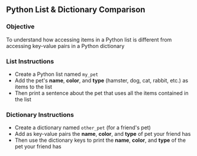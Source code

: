 ## Python List & Dictionary Comparison

### Objective

To understand how accessing items in a Python list is different from accessing key-value pairs in a Python dictionary

### List Instructions

- Create a Python list named `my_pet`
- Add the pet's **name**, **color**, and **type** (hamster, dog, cat, rabbit, etc.) as items to the list
- Then print a sentence about the pet that uses all the items contained in the list

### Dictionary Instructions

- Create a dictionary named `other_pet` (for a friend's pet)
- Add as key-value pairs the **name**, **color**, and **type** of pet your friend has
- Then use the dictionary keys to print the **name**, **color**, and **type** of the pet your friend has
